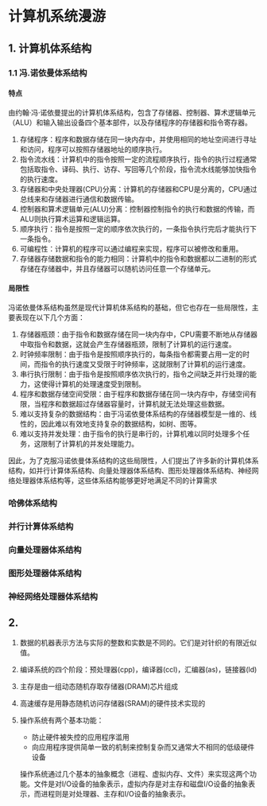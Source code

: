# 计算机系统漫游

## 1. 计算机体系结构

### 1.1 冯.诺依曼体系结构

#### 特点

由约翰·冯·诺依曼提出的计算机体系结构，包含了存储器、控制器、算术逻辑单元（ALU）和输入输出设备四个基本部件，以及存储程序的存储器和指令寄存器。

1. 存储程序：程序和数据存储在同一块内存中，并使用相同的地址空间进行寻址和访问，程序可以按照存储器地址的顺序执行。
2. 指令流水线：计算机中的指令按照一定的流程顺序执行，指令的执行过程通常包括取指令、译码、执行、访存、写回等几个阶段，指令流水线能够加快指令的执行速度。
3. 存储器和中央处理器(CPU)分离：计算机的存储器和CPU是分离的，CPU通过总线来和存储器进行通信和数据传输。
4. 控制器和算术逻辑单元(ALU)分离：控制器控制指令的执行和数据的传输，而ALU则执行算术运算和逻辑运算。
5. 顺序执行：指令是按照一定的顺序依次执行的，一条指令执行完后才能执行下一条指令。
6. 可编程性：计算机的程序可以通过编程来实现，程序可以被修改和重用。
7. 存储器存储数据和指令的能力相同：计算机中的指令和数据都以二进制的形式存储在存储器中，并且存储器可以随机访问任意一个存储单元。

#### 局限性

冯诺依曼体系结构虽然是现代计算机体系结构的基础，但它也存在一些局限性，主要表现在以下几个方面：

1. 存储器瓶颈：由于指令和数据存储在同一块内存中，CPU需要不断地从存储器中取指令和数据，这就会产生存储器瓶颈，限制了计算机的运行速度。
2. 时钟频率限制：由于指令是按照顺序执行的，每条指令都需要占用一定的时间，而指令的执行速度又受限于时钟频率，这就限制了计算机的运行速度。
3. 串行执行限制：由于指令是按照顺序依次执行的，指令之间缺乏并行处理的能力，这使得计算机的处理速度受到限制。
4. 程序和数据存储空间受限：由于程序和数据存储在同一块内存中，存储空间有限，当程序和数据超过存储器容量时，计算机就无法处理这些数据。
5. 难以支持复杂的数据结构：由于冯诺依曼体系结构的存储器模型是一维的、线性的，因此难以有效地支持复杂的数据结构，如树、图等。
6. 难以支持并发处理：由于指令的执行是串行的，计算机难以同时处理多个任务，这限制了计算机的并发处理能力。

因此，为了克服冯诺依曼体系结构的这些局限性，人们提出了许多新的计算机体系结构，如并行计算体系结构、向量处理器体系结构、图形处理器体系结构、神经网络处理器体系结构等，这些体系结构能够更好地满足不同的计算需求

### 哈佛体系结构

### 并行计算体系结构

### 向量处理器体系结构

### 图形处理器体系结构

### 神经网络处理器体系结构

## 2. 

1. 数据的机器表示方法与实际的整数和实数是不同的。它们是对针织的有限近似值。
2. 编译系统的四个阶段：预处理器(cpp)，编译器(ccl)，汇编器(as)，链接器(ld)

3. 主存是由一组动态随机存取存储器(DRAM)芯片组成
4. 高速缓存是用静态随机访问存储器(SRAM)的硬件技术实现的

5. 操作系统有两个基本功能：

   - 防止硬件被失控的应用程序滥用
   - 向应用程序提供简单一致的机制来控制复杂而又通常大不相同的低级硬件设备

   操作系统通过几个基本的抽象概念（进程、虚拟内存、文件）来实现这两个功能。文件是对I/O设备的抽象表示，虚拟内存是对主存和磁盘I/O设备的抽象表示，而进程则是对处理器、主存和I/O设备的抽象表示。